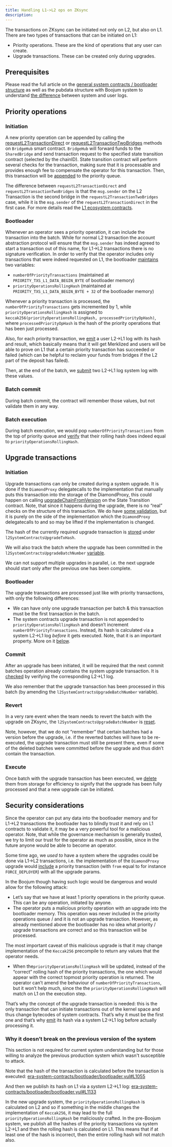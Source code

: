 ```yaml
---
title: Handling L1->L2 ops on ZKsync
description:
---
```


The transactions on ZKsync can be initiated not only on L2, but also on L1.
There are two types of transactions that can be initiated on L1:

- Priority operations. These are the kind of operations that any user can create.
- Upgrade transactions. These can be created only during upgrades.

## Prerequisites

Please read the full article on the [general system contracts / bootloader structure](/build/developer-reference/era-contracts/system-contracts)
as well as the pubdata structure with Boojum system to understand
[the difference](/build/developer-reference/era-contracts/handling-pubdata) between system and user logs.

## Priority operations

### Initiation

A new priority operation can be appended by calling the
[requestL2TransactionDirect](https://github.com/matter-labs/era-contracts/blob/29f9ff4bbe12dc133c852f81acd70e2b4139d6b2/l1-contracts/contracts/bridgehub/Bridgehub.sol#L216)
or [requestL2TransactionTwoBridges](https://github.com/matter-labs/era-contracts/blob/29f9ff4bbe12dc133c852f81acd70e2b4139d6b2/l1-contracts/contracts/bridgehub/Bridgehub.sol#L262)
methods on `BridgeHub` smart contract.
`BridgeHub` will forward funds to the `SharedBridge` and send transaction request to the specified state transition contract (selected by the chainID).
State transition contract will perform several checks for the transaction,
making sure that it is processable and provides enough fee to compensate the operator for this transaction.
Then, this transaction will be
[appended](https://github.com/matter-labs/era-contracts/blob/29f9ff4bbe12dc133c852f81acd70e2b4139d6b2/l1-contracts/contracts/state-transition/chain-deps/facets/Mailbox.sol#L335)
to the priority queue.

The difference between `requestL2TransactionDirect` and `requestL2TransactionTwoBridges`
is that the `msg.sender` on the L2 Transaction is the second bridge in the `requestL2TransactionTwoBridges` case,
while it is the `msg.sender` of the `requestL2TransactionDirect` in the first case.
For more details read the [L1 ecosystem contracts](/build/developer-reference/era-contracts/l1-ecosystem-contracts).

### Bootloader

Whenever an operator sees a priority operation, it can include the transaction into the batch.
While for normal L2 transaction the account abstraction protocol will ensure that the `msg.sender`
has indeed agreed to start a transaction out of this name, for L1→L2 transactions there is no signature verification.
In order to verify that the operator includes only transactions that were indeed requested on L1,
the bootloader [maintains](https://github.com/matter-labs/era-contracts/blob/29f9ff4bbe12dc133c852f81acd70e2b4139d6b2/system-contracts/bootloader/bootloader.yul#L1106-L1107)
two variables:

- `numberOfPriorityTransactions` (maintained at `PRIORITY_TXS_L1_DATA_BEGIN_BYTE` of bootloader memory)
- `priorityOperationsRollingHash` (maintained at `PRIORITY_TXS_L1_DATA_BEGIN_BYTE + 32` of the bootloader memory)

Whenever a priority transaction is processed,
the `numberOfPriorityTransactions` gets incremented by 1, while `priorityOperationsRollingHash` is assigned to
`keccak256(priorityOperationsRollingHash, processedPriorityOpHash)`,
where `processedPriorityOpHash` is the hash of the priority operations that has been just processed.

Also, for each priority transaction, we
[emit](hhttps://github.com/matter-labs/era-contracts/blob/29f9ff4bbe12dc133c852f81acd70e2b4139d6b2/system-contracts/bootloader/bootloader.yul#L1100)
a user L2→L1 log with its hash and result, which basically means that it will get Merklized
and users will be able to prove on L1 that a certain priority transaction has succeeded or failed
(which can be helpful to reclaim your funds from bridges if the L2 part of the deposit has failed).

Then, at the end of the batch, we
[submit](https://github.com/matter-labs/era-contracts/blob/29f9ff4bbe12dc133c852f81acd70e2b4139d6b2/system-contracts/bootloader/bootloader.yul#L4167-L4168)
two L2→L1 log system log with these values.
### Batch commit

During batch commit, the contract will remember those values, but not validate them in any way.

### Batch execution

During batch execution, we would pop `numberOfPriorityTransactions` from the top of priority queue and
[verify](https://github.com/matter-labs/era-contracts/blob/29f9ff4bbe12dc133c852f81acd70e2b4139d6b2/l1-contracts/contracts/state-transition/chain-deps/facets/Executor.sol#L328)
that their rolling hash does indeed equal to `priorityOperationsRollingHash`.

## Upgrade transactions

### Initiation

Upgrade transactions can only be created during a system upgrade.
It is done if the `DiamondProxy` delegatecalls to the implementation that manually puts this transaction into the storage of the DiamondProxy,
this could happen on calling
[upgradeChainFromVersion](https://github.com/matter-labs/era-contracts/blob/29f9ff4bbe12dc133c852f81acd70e2b4139d6b2/l1-contracts/contracts/state-transition/chain-deps/facets/Admin.sol#L111)
on the State Transition contract.
Note, that since it happens during the upgrade, there is no “real” checks on the structure of this transaction.
We do have [some validation](https://github.com/matter-labs/era-contracts/blob/29f9ff4bbe12dc133c852f81acd70e2b4139d6b2/l1-contracts/contracts/upgrades/BaseZkSyncUpgrade.sol#L211),
but it is purely on the side of the implementation which the `DiamondProxy` delegatecalls to and so may be lifted if the implementation is changed.

The hash of the currently required upgrade transaction is
[stored](https://github.com/matter-labs/era-contracts/blob/29f9ff4bbe12dc133c852f81acd70e2b4139d6b2/l1-contracts/contracts/state-transition/chain-deps/ZkSyncHyperchainStorage.sol#L124)
under `l2SystemContractsUpgradeTxHash`.

We will also track the batch where the upgrade has been committed in the
`l2SystemContractsUpgradeBatchNumber` [variable](https://github.com/matter-labs/era-contracts/blob/29f9ff4bbe12dc133c852f81acd70e2b4139d6b2/l1-contracts/contracts/state-transition/chain-deps/ZkSyncHyperchainStorage.sol#L127).

We can not support multiple upgrades in parallel, i.e. the next upgrade should start only after the previous one has been complete.

### Bootloader

The upgrade transactions are processed just like with priority transactions, with only the following differences:

- We can have only one upgrade transaction per batch & this transaction must be the first transaction in the batch.
- The system contracts upgrade transaction is not appended to `priorityOperationsRollingHash`
  and doesn’t increment `numberOfPriorityTransactions`.
  Instead, its hash is calculated via a system L2→L1 log *before* it gets executed.
  Note, that it is an important property. More on it [below](#security-considerations).

### Commit

After an upgrade has been initiated, it will be required that the next commit batches operation already contains the system upgrade transaction.
It is [checked](https://github.com/matter-labs/era-contracts/blob/29f9ff4bbe12dc133c852f81acd70e2b4139d6b2/l1-contracts/contracts/state-transition/chain-deps/facets/Executor.sol#L197)
by verifying the corresponding L2→L1 log.

We also remember that the upgrade transaction has been processed in this batch (by amending the `l2SystemContractsUpgradeBatchNumber` variable).

### Revert

In a very rare event when the team needs to revert the batch with the upgrade on ZKsync,
the `l2SystemContractsUpgradeBatchNumber` is
[reset](https://github.com/matter-labs/era-contracts/blob/29f9ff4bbe12dc133c852f81acd70e2b4139d6b2/l1-contracts/contracts/state-transition/chain-deps/facets/Executor.sol#L481).

Note, however, that we do not “remember” that certain batches had a version before the upgrade,
i.e. if the reverted batches will have to be re-executed, the upgrade transaction must still be present there,
even if some of the deleted batches were committed before the upgrade and thus didn’t contain the transaction.

### Execute

Once batch with the upgrade transaction has been executed, we
[delete](https://github.com/matter-labs/era-contracts/blob/29f9ff4bbe12dc133c852f81acd70e2b4139d6b2/l1-contracts/contracts/state-transition/chain-deps/facets/Executor.sol#L379)
them from storage for efficiency to signify that the upgrade has been fully processed and that a new upgrade can be initiated.

## Security considerations

Since the operator can put any data into the bootloader memory and for L1→L2 transactions the bootloader has to blindly trust it
and rely on L1 contracts to validate it, it may be a very powerful tool for a malicious operator.
Note, that while the governance mechanism is generally trusted, we try to limit our trust for the operator as much as possible,
since in the future anyone would be able to become an operator.

Some time ago, we *used to* have a system where the upgrades could be done via L1→L2 transactions,
i.e. the implementation of the `DiamondProxy` upgrade would
[include](https://github.com/matter-labs/era-contracts/blob/f06a58360a2b8e7129f64413998767ac169d1efd/ethereum/contracts/zksync/upgrade-initializers/DIamondUpgradeInit2.sol#L27)
a priority transaction (with `from` equal to for instance `FORCE_DEPLOYER`) with all the upgrade params.

In the Boojum though having such logic would be dangerous and would allow for the following attack:

- Let’s say that we have at least 1 priority operations in the priority queue.
  This can be any operation, initiated by anyone.
- The operator puts a malicious priority operation with an upgrade into the bootloader memory.
  This operation was never included in the priority operations queue / and it is not an upgrade transaction.
  However, as already mentioned above the bootloader has no idea what priority / upgrade transactions
  are correct and so this transaction will be processed.

The most important caveat of this malicious upgrade is that it may change
implementation of the `Keccak256` precompile to return any values that the operator needs.

- When the`priorityOperationsRollingHash` will be updated,
  instead of the “correct” rolling hash of the priority transactions,
  the one which would appear with the correct topmost priority operation is returned.
  The operator can’t amend the behaviour of `numberOfPriorityTransactions`, but it won’t help much,
  since the the `priorityOperationsRollingHash` will match on L1 on the execution step.

That’s why the concept of the upgrade transaction is needed:
this is the only transaction that can initiate transactions out of the kernel space and
thus change bytecodes of system contracts.
That’s why it must be the first one and that’s why
[emit](https://github.com/matter-labs/era-contracts/blob/29f9ff4bbe12dc133c852f81acd70e2b4139d6b2/system-contracts/bootloader/bootloader.yul#L600)
its hash via a system L2→L1 log before actually processing it.

### Why it doesn’t break on the previous version of the system

This section is not required for current system understanding
but for those willing to analyze the previous production system which wasn't susceptible to attack.

Note that the hash of the transaction is calculated before the transaction is executed:
[era-system-contracts/bootloader/bootloader.yul#L1055](https://github.com/matter-labs/era-system-contracts/blob/3e954a629ad8e01616174bde2218241b360fda0a/bootloader/bootloader.yul#L1055)

And then we publish its hash on L1 via a *system* L2→L1 log:
[era-system-contracts/bootloader/bootloader.yul#L1133](https://github.com/matter-labs/era-system-contracts/blob/3e954a629ad8e01616174bde2218241b360fda0a/bootloader/bootloader.yul#L1133)

In the new upgrade system, the `priorityOperationsRollingHash` is calculated on L2
and so if something in the middle changes the implementation of `Keccak256`,
it may lead to the full `priorityOperationsRollingHash` be maliciously crafted.
In the pre-Boojum system, we publish all the hashes of the priority transactions
via system L2→L1 and then the rolling hash is calculated on L1.
This means that if at least one of the hash is incorrect, then the entire rolling hash will not match also.
